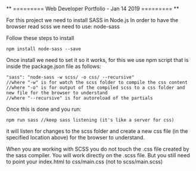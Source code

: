 ** ========= Web Developer Portfolio - Jan 14 2019 ========= **

For this project we need to install SASS in Node.js
In order to have the browser read scss we need to use: node-sass

Follow these steps to install

    npm install node-sass --save
    
Once install we need to set it so it works, for this we use npm script that is inside the 
package.json file as follows:

    "sass": "node-sass -w scss/ -o css/ --recursive"
    //where "-w" is for watch the scss folder to compile the css content
    //where "-o" is for output of the compiled scss to a css folder and new file for the browser to understand
    //where "--recursive" is for autoreload of the partials
    
Once this is done and you run: 

    npm run sass //keep sass listening (it's like a server for css)
it will listen for changes to the scss folder and create a new css file (in the specified location above) for the browser to understand.

When you are working with SCSS you do not touch the .css file created by the sass compiler. You will work directly on the .scss file.
But you still need to point your index.html to css/main.css (not to scss/main.scss)